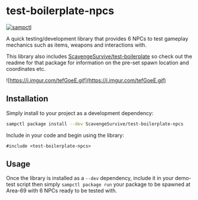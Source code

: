 # test-boilerplate-npcs

[![sampctl](https://shields.southcla.ws/badge/sampctl-test--boilerplate--npcs-2f2f2f.svg?style=for-the-badge)](https://github.com/ScavengeSurvive/test-boilerplate-npcs)

A quick testing/development library that provides 6 NPCs to test gameplay
mechanics such as items, weapons and interactions with.

This library also includes
[ScavengeSurvive/test-boilerplate](https://github.com/ScavengeSurvive/test-boilerplate)
so check out the readme for that package for information on the pre-set spawn
location and coordinates etc.

![https://i.imgur.com/tefGoeE.gif](https://i.imgur.com/tefGoeE.gif)

## Installation

Simply install to your project as a development dependency:

```bash
sampctl package install --dev ScavengeSurvive/test-boilerplate-npcs
```

Include in your code and begin using the library:

```pawn
#include <test-boilerplate-npcs>
```

## Usage

Once the library is installed as a `--dev` dependency, include it in your
demo-test script then simply `sampctl package run` your package to be spawned at
Area-69 with 6 NPCs ready to be tested with.
